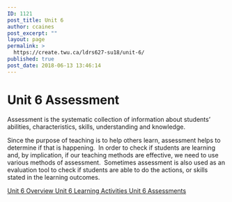 ```yaml
---
ID: 1121
post_title: Unit 6
author: ccaines
post_excerpt: ""
layout: page
permalink: >
  https://create.twu.ca/ldrs627-su18/unit-6/
published: true
post_date: 2018-06-13 13:46:14
---
```

<!--themify_builder_static-->
<h1>Unit 6
Assessment</h1>
Assessment is the systematic collection of information about students’ abilities, characteristics, skills, understanding and knowledge.

Since the purpose of teaching is to help others learn, assessment helps to determine if that is happening.  In order to check if students are learning and, by implication, if our teaching methods are effective, we need to use various methods of assessment.  Sometimes assessment is also used as an evaluation tool to check if students are able to do the actions, or skills stated in the learning outcomes.

<a href="https://create.twu.ca/ldrs627-su18/unit-6-overview/"> Unit 6 Overview </a> <a href="https://create.twu.ca/ldrs627-su18/unit-6-learning-activities/"> Unit 6 Learning Activities </a> <a href="https://create.twu.ca/ldrs627-su18/unit-6-topic-1/"> Unit 6 Assessments </a><!--/themify_builder_static-->